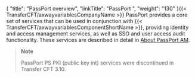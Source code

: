 {
    "title": "PassPort overview",
    "linkTitle": "PassPort ",
    "weight": "130"
}{{< TransferCFT/axwayvariablesCompanyName  >}} PassPort provides a core set of services that can be used in conjunction with {{< TransferCFT/axwayvariablesComponentShortName  >}}, providing identity and access management services, as well as SSO and user access audit functionality. These services are described in detail in [About PassPort AM](../../internal_a_m_start_here/about_passport_am).

> **Note**
>
> PassPort PS PKI (public key int) services were discontinued in Transfer CFT 3.10.
